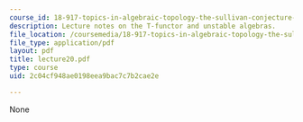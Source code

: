 ```yaml
---
course_id: 18-917-topics-in-algebraic-topology-the-sullivan-conjecture-fall-2007
description: Lecture notes on the T-functor and unstable algebras.
file_location: /coursemedia/18-917-topics-in-algebraic-topology-the-sullivan-conjecture-fall-2007/2c04cf948ae0198eea9bac7c7b2cae2e_lecture20.pdf
file_type: application/pdf
layout: pdf
title: lecture20.pdf
type: course
uid: 2c04cf948ae0198eea9bac7c7b2cae2e

---
```

None